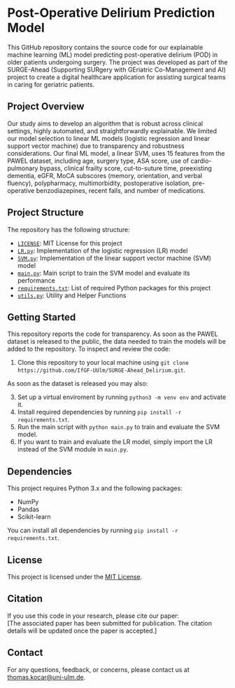 # Post-Operative Delirium Prediction Model
This GitHub repository contains the source code for our explainable machine learning (ML) model predicting post-operative delirium (POD) in older patients undergoing surgery. The project was developed as part of the SURGE-Ahead (Supporting SURgery with GEriatric Co-Management and AI) project to create a digital healthcare application for assisting surgical teams in caring for geriatric patients.

## Project Overview
Our study aims to develop an algorithm that is robust across clinical settings, highly automated, and straightforwardly explainable. We limited our model selection to linear ML models (logistic regression and linear support vector machine) due to transparency and robustness considerations. Our final ML model, a linear SVM, uses 15 features from the PAWEL dataset, including age, surgery type, ASA score, use of cardio-pulmonary bypass, clinical frailty score, cut-to-suture time, preexisting dementia, eGFR, MoCA subscores (memory, orientation, and verbal fluency), polypharmacy, multimorbidity, postoperative isolation, pre-operative benzodiazepines, recent falls, and number of medications.

## Project Structure
The repository has the following structure:
- [`LICENSE`](./LICENSE): MIT License for this project
- [`LR.py`](./LR.py): Implementation of the logistic regression (LR) model
- [`SVM.py`](./SVM.py): Implementation of the linear support vector machine (SVM) model
- [`main.py`](./main.py): Main script to train the SVM model and evaluate its performance
- [`requirements.txt`](./requirements.txt): List of required Python packages for this project
- [`utils.py`](./utils.py): Utility and Helper Functions

## Getting Started
This repository reports the code for transparency. As soon as the PAWEL dataset is released to the public, the data needed to train the models will be added to the repository. To inspect and review the code:

1. Clone this repository to your local machine using `git clone https://github.com/IfGF-UUlm/SURGE-Ahead_Delirium.git`.

As soon as the dataset is released you may also:

3. Set up a virtual enviroment by running `python3 -m venv env` and activate it.
4. Install required dependencies by running `pip install -r requirements.txt`.
5. Run the main script with `python main.py` to train and evaluate the SVM model.
6. If you want to train and evaluate the LR model, simply import the LR instead of the SVM module in `main.py`.

## Dependencies
This project requires Python 3.x and the following packages:
- NumPy
- Pandas
- Scikit-learn

You can install all dependencies by running `pip install -r requirements.txt`.

## License
This project is licensed under the [MIT License](./LICENSE).

## Citation
If you use this code in your research, please cite our paper: \
[The associated paper has been submitted for publication. The citation details will be updated once the paper is accepted.]

## Contact
For any questions, feedback, or concerns, please contact us at [thomas.kocar@uni-ulm.de](mailto:thomas.kocar@uni-ulm.de).
